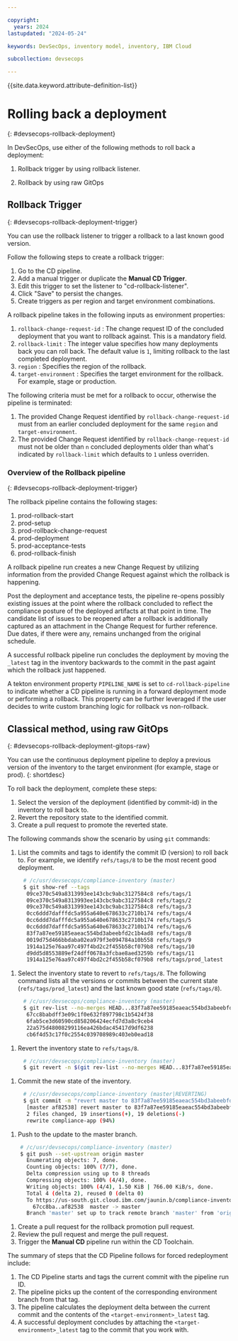 ```yaml
---

copyright:
  years: 2024
lastupdated: "2024-05-24"

keywords: DevSecOps, inventory model, inventory, IBM Cloud

subcollection: devsecops

---
```


{{site.data.keyword.attribute-definition-list}}

# Rolling back a deployment
{: #devsecops-rollback-deployment}

 In DevSecOps, use either of the following methods to roll back a deployment:

 1. Rollback trigger by using rollback listener.

 1. Rollback by using raw GitOps

## Rollback Trigger
{: #devsecops-rollback-deployment-trigger}

You can use the rollback listener to trigger a rollback to a last known good version.

Follow the following steps to create a rollback trigger:

1. Go to the CD pipeline.
2. Add a manual trigger or duplicate the **Manual CD Trigger**.
3. Edit this trigger to set the listener to "cd-rollback-listener".
4. Click "Save" to persist the changes.
5. Create triggers as per region and target environment combinations.

A rollback pipeline takes in the following inputs as environment properties:
1. `rollback-change-request-id` : The change request ID of the concluded deployment that you want to rollback against. This is a mandatory field.
2. `rollback-limit` : The integer value specifies how many deployments back you can roll back. The default value is `1`, limiting rollback to the last completed deployment.
3. `region` : Specifies the region of the rollback.
4. `target-environment` : Specifies the target environment for the rollback. For example, stage or production.

The following criteria must be met for a rollback to occur, otherwise the pipeline is terminated:

1. The provided Change Request identified by `rollback-change-request-id` must from an earlier concluded deployment for the same `region` and `target-environment`.
2. The provided Change Request identified by `rollback-change-request-id` must not be older than `n` concluded deployments older than what's indicated by `rollback-limit` which defaults to `1` unless overriden.

### Overview of the Rollback pipeline
{: #devsecops-rollback-deployment-trigger}

The rollback pipeline contains the following stages:
1. prod-rollback-start
2. prod-setup
3. prod-rollback-change-request
4. prod-deployment
5. prod-acceptance-tests
6. prod-rollback-finish

A rollback pipeline run creates a new Change Request by utilizing information from the provided Change Request against which the rollback is happening.

Post the deployment and acceptance tests, the pipeline re-opens possibly existing issues at the point where the rollback concluded to reflect the compliance posture of the deployed artifacts at that point in time. The candidate list of issues to be reopened after a rollback is additionally captured as an attachment in the Change Request for further reference. Due dates, if there were any, remains unchanged from the original schedule.

A successful rollback pipeline run concludes the deployment by moving the `_latest` tag in the inventory backwards to the commit in the past againt which the rollback just happened.

A tekton environment property `PIPELINE_NAME` is set to `cd-rollback-pipeline` to indicate whether a CD pipeline is running in a forward deployment mode or performing a rollback. This property can be further leveraged if the user decides to write custom branching logic for rollback vs non-rollback.

## Classical method, using raw GitOps
{: #devsecops-rollback-deployment-gitops-raw}

You can use the continuous deployment pipeline to deploy a previous version of the inventory to the target environment (for example, stage or prod).
{: shortdesc}

To roll back the deployment, complete these steps:

1. Select the version of the deployment (identified by commit-id) in the inventory to roll back to.
1. Revert the repository state to the identified commit.
1. Create a pull request to promote the reverted state.

The following commands show the scenario by using `git` commands:

1. List the commits and tags to identify the commit ID (version) to roll back to. For example, we identify `refs/tags/8` to be the most recent good deployment.

```bash
     # /c/usr/devsecops/compliance-inventory (master)
     $ git show-ref --tags
      09ce370c549a8313993ee143cbc9abc3127584c8 refs/tags/1
      09ce370c549a8313993ee143cbc9abc3127584c8 refs/tags/2
      09ce370c549a8313993ee143cbc9abc3127584c8 refs/tags/3
      0cc6ddd7dafffdc5a955a640e678633c2710b174 refs/tags/4
      0cc6ddd7dafffdc5a955a640e678633c2710b174 refs/tags/5
      0cc6ddd7dafffdc5a955a640e678633c2710b174 refs/tags/6
      83f7a87ee59185eaeac554bd3abeebfd2c1b4ad8 refs/tags/8
      0019d75d466bbdaba02ea979f3e094784a10b558 refs/tags/9
      1914a125e76aa97c497f4bd2c2f455b58cf079b8 refs/tags/10
      d9dd5d8553889ef24dff0678a3fcbae8aed3259b refs/tags/11
      1914a125e76aa97c497f4bd2c2f455b58cf079b8 refs/tags/prod_latest
```

1. Select the inventory state to revert to `refs/tags/8`. The following command lists all the versions or commits between the current state (`refs/tags/prod_latest`) and the last known good state (`refs/tags/8`).

```bash
     # /c/usr/devsecops/compliance-inventory (master)
     $ git rev-list --no-merges HEAD...83f7a87ee59185eaeac554bd3abeebfd2c1b4ad8
      67cc8babdff3e09c1f0e632f897798c1b5424f38
      6fab5ce3d60590cd858206424ecfd7d3a8c9ceb4
      22a575d48008299116ea426bdac45417d9df6238
      cb6f4d53c17f0c2554c039708989c403eb0ead18
```

1. Revert the inventory state to `refs/tags/8`.

```bash
     # /c/usr/devsecops/compliance-inventory (master)
     $ git revert -n $(git rev-list --no-merges HEAD...83f7a87ee59185eaeac554bd3abeebfd2c1b4ad8)
```

1. Commit the new state of the inventory.

```bash
     # /c/usr/devsecops/compliance-inventory (master|REVERTING)
     $ git commit -m "revert master to 83f7a87ee59185eaeac554bd3abeebfd2c1b4ad8"
      [master af82538] revert master to 83f7a87ee59185eaeac554bd3abeebfd2c1b4ad8
      2 files changed, 19 insertions(+), 19 deletions(-)
      rewrite compliance-app (94%)
```

1. Push to the update to the master branch.

```bash
    # /c/usr/devsecops/compliance-inventory (master)
    $ git push --set-upstream origin master
      Enumerating objects: 7, done.
      Counting objects: 100% (7/7), done.
      Delta compression using up to 8 threads
      Compressing objects: 100% (4/4), done.
      Writing objects: 100% (4/4), 1.50 KiB | 766.00 KiB/s, done.
      Total 4 (delta 2), reused 0 (delta 0)
      To https://us-south.git.cloud.ibm.com/jaunin.b/compliance-inventory.git
        67cc8ba..af82538  master -> master
      Branch 'master' set up to track remote branch 'master' from 'origin'.
```

1. Create a pull request for the rollback promotion pull request.
1. Review the pull request and merge the pull request.
1. Trigger the **Manual CD** pipeline run within the CD Toolchain.

The summary of steps that the CD Pipeline follows for forced redeployment include:

1. The CD Pipeline starts and tags the current commit with the pipeline run ID.
2. The pipeline picks up the content of the corresponding environment branch from that tag.
3. The pipeline calculates the deployment delta between the current commit and the contents of the `<target-environment>_latest` tag.
4. A successful deployment concludes by attaching the `<target-environment>_latest` tag to the commit that you work with.
